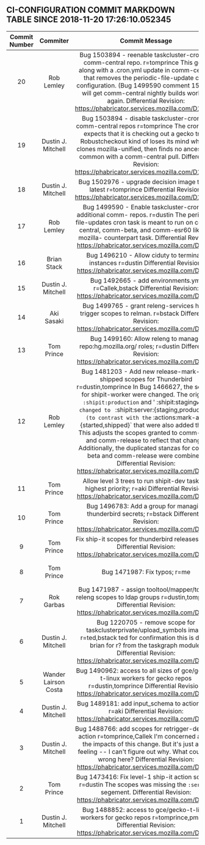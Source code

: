 ## CI-CONFIGURATION COMMIT MARKDOWN TABLE SINCE 2018-11-20 17:26:10.052345

| Commit Number | Commiter | Commit Message | Node | Date | 
|:---:|:----:|:----------------------------------:|:------:|:----:| 
|20|Rob Lemley |Bug 1503894 - reenable taskcluster-cron for comm-central repo. r=tomprince  This goes along with a .cron.yml update in comm-central that removes the periodic-file-update cron configuration. (Bug 1499590 comment 15)  This will get comm-central nightly builds working again.  Differential Revision: https://phabricator.services.mozilla.com/D10959|https://hg.mozilla.org/build/ci-configuration/pushloghtml?changeset=13cbc18135d2|2018-11-06 21:44:29
|19|Dustin J. Mitchell |Bug 1503894 - disable taskcluster-cron for comm-central repos r=tomprince  The cron hook expects that it is checking out a gecko tree.  Robustcheckout kind of loses its mind when it clones mozilla-unified, then finds no ancestor in common with a comm-central pull.  Differential Revision: https://phabricator.services.mozilla.com/D10595|https://hg.mozilla.org/build/ci-configuration/pushloghtml?changeset=38144ac82b0a|2018-11-01 18:52:02
|18|Dustin J. Mitchell |Bug 1502976 - upgrade decision image to the latest r=tomprince  Differential Revision: https://phabricator.services.mozilla.com/D10124|https://hg.mozilla.org/build/ci-configuration/pushloghtml?changeset=48d479b3411b|2018-10-29 21:38:55
|17|Rob Lemley |Bug 1499590 - Enable taskcluster-cron on additional comm- repos. r=dustin  The periodic-file-updates cron task is meant to run on comm-central, comm-beta, and comm-esr60 like it's mozilla- counterpart task.  Differential Revision: https://phabricator.services.mozilla.com/D9860|https://hg.mozilla.org/build/ci-configuration/pushloghtml?changeset=d56b6be4c4c1|2018-10-26 17:55:26
|16|Brian Stack |Bug 1496210 - Allow ciduty to terminate instances r=dustin  Differential Revision: https://phabricator.services.mozilla.com/D9718|https://hg.mozilla.org/build/ci-configuration/pushloghtml?changeset=07ded8ac4450|2018-10-24 23:02:37
|15|Dustin J. Mitchell |Bug 1492665 - add environments.yml r=Callek,bstack  Differential Revision: https://phabricator.services.mozilla.com/D6931|https://hg.mozilla.org/build/ci-configuration/pushloghtml?changeset=64b57676d9b6|2018-10-17 13:06:55
|14|Aki Sasaki |Bug 1499765 - grant releng-services hook trigger scopes to relman. r=bstack  Differential Revision: https://phabricator.services.mozilla.com/D9013|https://hg.mozilla.org/build/ci-configuration/pushloghtml?changeset=31acfc4cc6b8|2018-10-17 19:34:03
|13|Tom Prince |Bug 1499160: Allow releng to manage repo:hg.mozilla.org/  roles; r=dustin  Differential Revision: https://phabricator.services.mozilla.com/D8759|https://hg.mozilla.org/build/ci-configuration/pushloghtml?changeset=a9e46cb87f60|2018-10-15 20:22:15
|12|Rob Lemley |Bug 1481203 - Add new release-mark-as-shipped scopes for Thunderbird r=dustin,tomprince  In Bug 1466627, the scopes for shipit-worker were changed. The original ` :shipit:production` and ' :shipit:staging` were changed to  ` :shipit:server:{staging,production}` (to contrast with the ` :actions:mark-as-{started,shipped}` that were also added there. This adjusts the scopes granted to comm-beta and comm-release to reflect that change.  Additionally, the duplicated stanzas for comm-beta and comm-release were combined.  Differential Revision: https://phabricator.services.mozilla.com/D8592|https://hg.mozilla.org/build/ci-configuration/pushloghtml?changeset=a7802577dfab|2018-10-15 19:08:56
|11|Tom Prince |Allow level 3 trees to run shipit-dev tasks at highest priority; r=aki  Differential Revision: https://phabricator.services.mozilla.com/D8755|https://hg.mozilla.org/build/ci-configuration/pushloghtml?changeset=c28493f26de0|2018-10-15 18:34:44
|10|Tom Prince |Bug 1496783: Add a group for managing thunderbird secrets; r=bstack  Differential Revision: https://phabricator.services.mozilla.com/D7914|https://hg.mozilla.org/build/ci-configuration/pushloghtml?changeset=1b9135663015|2018-10-05 18:09:00
|9|Tom Prince |Fix ship-it scopes for thunderbird releases; r=aki  Differential Revision: https://phabricator.services.mozilla.com/D7628|https://hg.mozilla.org/build/ci-configuration/pushloghtml?changeset=0368c8f6f372|2018-10-03 17:09:01
|8|Tom Prince |Bug 1471987: Fix typos; r=me|https://hg.mozilla.org/build/ci-configuration/pushloghtml?changeset=21b4b69a91af|2018-10-03 17:16:28
|7|Rok Garbas |Bug 1471987 - assign tooltool/mapper/tokens releng scopes to ldap groups r=dustin,tomprince  Differential Revision: https://phabricator.services.mozilla.com/D6701|https://hg.mozilla.org/build/ci-configuration/pushloghtml?changeset=9e898f79dbea|2018-10-01 22:03:03
|6|Dustin J. Mitchell |Bug 1220705 - remove scope for taskclusterprivate/upload_symbols image r=ted,bstack  ted for confirmation this is dead, brian for r? from the taskgraph module.  Differential Revision: https://phabricator.services.mozilla.com/D6095|https://hg.mozilla.org/build/ci-configuration/pushloghtml?changeset=9000e725de95|2018-09-18 16:21:39
|5|Wander Lairson Costa |Bug 1490962: access to all sizes of gce/gecko-t-linux workers for gecko repos r=dustin,tomprince  Differential Revision: https://phabricator.services.mozilla.com/D5757|https://hg.mozilla.org/build/ci-configuration/pushloghtml?changeset=6a0d56dea5c4|2018-09-13 15:52:05
|4|Dustin J. Mitchell |Bug 1489181: add input_schema to actions.yml r=aki  Differential Revision: https://phabricator.services.mozilla.com/D5684|https://hg.mozilla.org/build/ci-configuration/pushloghtml?changeset=dea5d65a07aa|2018-09-12 18:08:06
|3|Dustin J. Mitchell |Bug 1488766: add scopes for retrigger-decision action r=tomprince,Callek  I'm concerned about the impacts of this change.  But it's just a gut feeling -- I can't figure out why.  What could go wrong here?  Differential Revision: https://phabricator.services.mozilla.com/D5159|https://hg.mozilla.org/build/ci-configuration/pushloghtml?changeset=a4405bab72f4|2018-09-10 13:56:16
|2|Tom Prince |Bug 1473416: Fix level-1 ship-it action scopes; r=dustin  The scopes was missing the `:server:` segement.  Differential Revision: https://phabricator.services.mozilla.com/D5313|https://hg.mozilla.org/build/ci-configuration/pushloghtml?changeset=3ecb416c56fb|2018-09-07 20:51:24
|1|Dustin J. Mitchell |Bug 1488852: access to gce/gecko-t-linux workers for gecko repos r=tomprince,pmoore  Differential Revision: https://phabricator.services.mozilla.com/D5058|https://hg.mozilla.org/build/ci-configuration/pushloghtml?changeset=1b19c2187be2|2018-09-06 13:37:31


